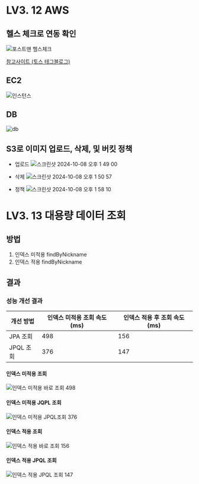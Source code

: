 # LV3. 12 AWS
## 헬스 체크로 연동 확인
![포스트맨 헬스체크](https://github.com/user-attachments/assets/2d02a8dd-ab41-4d12-98ca-b7b884b66f16)

[참고사이트 (토스 테그블로그)](https://toss.tech/article/how-to-work-health-check-in-spring-boot-actuator)

## EC2
![인스턴스](https://github.com/user-attachments/assets/80d10116-7321-4ddd-9ebf-c2a5fb666d3b)
## DB
![db](https://github.com/user-attachments/assets/0ad3721f-4e14-4f8e-990e-ca6fc575d63d)
## S3로 이미지 업로드, 삭제, 및 버킷 정책

- 업로드
![스크린샷 2024-10-08 오후 1 49 00](https://github.com/user-attachments/assets/081f49e6-7459-4f5b-96de-f5495f809f4e)

- 삭제
![스크린샷 2024-10-08 오후 1 50 57](https://github.com/user-attachments/assets/8633b9d9-1e3a-405f-b63c-085ead0804a3)

- 정책
![스크린샷 2024-10-08 오후 1 58 10](https://github.com/user-attachments/assets/e95aa1ab-b394-4fe4-9788-8ef687efcd64)




# LV3. 13 대용량 데이터 조회

## 방법

1. 인덱스 미적용 findByNickname
2. 인덱스 적용 findByNickname

## 결과

### 성능 개선 결과

| 개선 방법   | 인덱스 미적용 조회 속도 (ms) | 인덱스 적용 후 조회 속도 (ms) |
|---------|--------------------|---------------------|
| JPA 조회  | 498                | 156                 |
| JPQL 조회 | 376                | 147                 |


#### 인덱스 미적용 조회
![인덱스 미적용 바로 조회 498](https://github.com/user-attachments/assets/435dfe96-1759-4180-bf94-e04a5af47d0d)

#### 인덱스 미적용 JQPL 조회
![인덱스 미적용 JPQL조회 376](https://github.com/user-attachments/assets/3acc91d1-947f-43c1-a5f1-ab9a89c49574)

#### 인덱스 적용 조회
![인덱스 적용 바로 조회 156](https://github.com/user-attachments/assets/f69b44fb-7768-4207-aa16-10a8a89788fb)

#### 인덱스 적용 JPQL 조회
![인덱스 적용 JPQL 조회 147](https://github.com/user-attachments/assets/057e3d46-fb7d-4c1c-881d-677dfcb29dc7)
